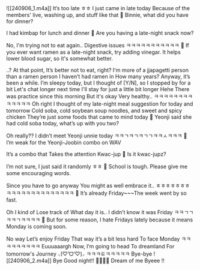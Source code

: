![[240906_1.m4a]]
It’s too late
ㅎㅎ
I just came in late today
Because of the members' live, washing up, and stuff like that
🫧 Binnie, what did you have for dinner?

I had kimbap for lunch and dinner
🫧 Are you having a late-night snack now?

No, I'm trying not to eat again.. 
Digestive issues
ㅋㅋㅋㅋㅋㅋㅋㅋㅋㅋㅋ
🫧 If you ever want ramen as a late-night snack, try adding vinegar. It helps lower blood sugar, so it's somewhat better.

..?
At that point,
It’s better not to eat, right?
I'm more of a jjapagetti person than a ramen person
I haven’t had ramen in 
How many years?
Anyway, it’s been a while.
I’m sleepy today, but 
I thought of [Y/N], so I stopped by for a bit
Let's chat longer next time
I'll stay for just a little bit longer
Hehe
There was practice since this morning
But it's okay
Very healthy..
ㅋㅋㅋㅋㅋㅋㅋㅋㅋㅋㅋㅋㅋ
Oh right
I thought of my late-night meal suggestion for today and tomorrow 
Cold soba, cold soybean soup noodles, and sweet and spicy chicken
They’re just some foods that came to mind today
🫧 Yeonji said she had cold soba today, what’s up with you two?

Oh really??
I didn’t meet Yeonji unnie today
ㅋㅋㄱㅋㄱㅋㄱㄱㅋㅋㅅㅋㅋㅋ
🫧 I’m weak for the Yeonji-Joobin combo on WAV

It’s a combo that
Takes the attention
Kwac-jup
🫧 Is it kwac-jupz?

I’m not sure, 
I just said it randomly
ㅎㅎ
🫧 School is tough. Please give me some encouraging words.

Since you have to go anyway
You might as well embrace it..
ㅎㅎㅎㅎㅎㅎㅎ
ㅋㅋㅋㅋㅋㅋㅋㅋㅋㅋㅋㅋㅋㅋ
🫧 It’s already Friday~~~The week went by so fast.

Oh
I kind of
Lose track of
What day it is..
I didn’t know it was Friday
ㅋㅋㄱㄱㅋㅋㄱㅋㅋㅋㅋ
🫧 But for some reason, I hate Fridays lately because it means Monday is coming soon.

No way
Let’s enjoy Friday
That way it’s a bit less hard
To face Monday
ㅋㅋㅋㅋㅋㅋㅋㅋㅋ
Euuuaaargh
Now, I’m going to head
To dreamland 
For tomorrow's
Journey
⸜(♡’ᗜ‘♡)⸝
ㅋㅋㅋㅌㅋㅋㅋㅋㅋ
Bye-bye
![[240906_2.m4a]] Bye
Good night!!
🤍🤍🤍🤍
Dream of me
Byeee
!!